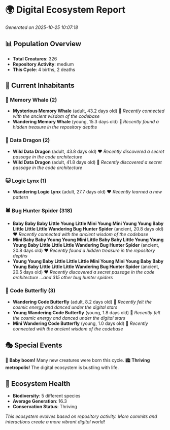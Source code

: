 # 🌍 Digital Ecosystem Report
*Generated on 2025-10-25 10:07:18*

## 📊 Population Overview
- **Total Creatures**: 326
- **Repository Activity**: medium
- **This Cycle**: 4 births, 2 deaths

## 👥 Current Inhabitants

### 🐋 Memory Whale (2)
- **Mysterious Memory Whale** (adult, 43.2 days old) 💛
  *Recently connected with the ancient wisdom of the codebase*
- **Wandering Memory Whale** (young, 15.3 days old) 💚
  *Recently found a hidden treasure in the repository depths*

### 🐉 Data Dragon (2)
- **Wild Data Dragon** (adult, 43.8 days old) ❤️
  *Recently discovered a secret passage in the code architecture*
- **Wild Data Dragon** (adult, 41.8 days old) 💛
  *Recently discovered a secret passage in the code architecture*

### 🐱 Logic Lynx (1)
- **Wandering Logic Lynx** (adult, 27.7 days old) ❤️
  *Recently learned a new pattern*

### 🕷️ Bug Hunter Spider (318)
- **Baby Baby Baby Little Young Little Mini Young Mini Young Young Baby Little Little Little Wandering Bug Hunter Spider** (ancient, 20.8 days old) ❤️
  *Recently connected with the ancient wisdom of the codebase*
- **Mini Baby Baby Young Young Mini Little Baby Baby Little Young Young Young Baby Little Little Little Wandering Bug Hunter Spider** (ancient, 20.8 days old) ❤️
  *Recently found a hidden treasure in the repository depths*
- **Young Young Baby Little Little Little Mini Young Mini Young Baby Baby Young Baby Little Little Little Wandering Bug Hunter Spider** (ancient, 20.5 days old) ❤️
  *Recently discovered a secret passage in the code architecture*
  *...and 315 other bug hunter spiders*

### 🦋 Code Butterfly (3)
- **Wandering Code Butterfly** (adult, 8.2 days old) 💚
  *Recently felt the cosmic energy and danced under the digital stars*
- **Young Wandering Code Butterfly** (young, 1.8 days old) 💚
  *Recently felt the cosmic energy and danced under the digital stars*
- **Mini Wandering Code Butterfly** (young, 1.0 days old) 💚
  *Recently connected with the ancient wisdom of the codebase*

## 🎭 Special Events

🎉 **Baby boom!** Many new creatures were born this cycle.
🏙️ **Thriving metropolis!** The digital ecosystem is bustling with life.

## 🔬 Ecosystem Health
- **Biodiversity**: 5 different species
- **Average Generation**: 16.3
- **Conservation Status**: Thriving

*This ecosystem evolves based on repository activity. More commits and interactions create a more vibrant digital world!*